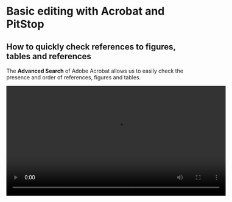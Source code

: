 # Basic editing with Acrobat and PitStop

## How to quickly check references to figures, tables and references

The **Advanced Search** of Adobe Acrobat  allows us to easily check the presence and order of references, figures and tables.

<video style="width:576" controls="" alt="type:video">
   <source src="../Videos/011-Advanced-Acrobat-Search.mp4" type="video/mp4">
Your browser does not support the video tag.
</video>

